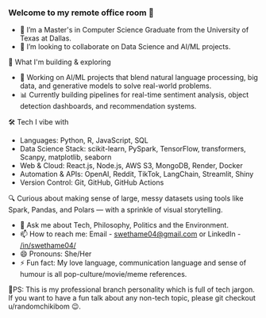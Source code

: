 ### Welcome to my remote office room 👋
<!--
**swetha0404/swetha0404** is a ✨ _special_ ✨ repository because its `README.md` (this file) appears on your GitHub profile.
Here are some ideas to get you started:
- 🤔 I’m looking for help with ... 
- 🔭 I’m currently working on ... -->
- 🌱 I’m a Master's in Computer Science Graduate from the University of Texas at Dallas.
- 👯 I’m looking to collaborate on Data Science and AI/ML projects.

🚀 What I'm building & exploring
  - 🧠 Working on AI/ML projects that blend natural language processing, big data, and generative models to solve real-world problems.
  - 📊 Currently building pipelines for real-time sentiment analysis, object detection dashboards, and recommendation systems.
 
🛠️ Tech I vibe with
  - Languages: Python, R, JavaScript, SQL
  - Data Science Stack: scikit-learn, PySpark, TensorFlow, transformers, Scanpy, matplotlib, seaborn
  - Web & Cloud: React.js, Node.js, AWS S3, MongoDB, Render, Docker
  - Automation & APIs: OpenAI, Reddit, TikTok, LangChain, Streamlit, Shiny
  - Version Control: Git, GitHub, GitHub Actions


🔍 Curious about making sense of large, messy datasets using tools like Spark, Pandas, and Polars — with a sprinkle of visual storytelling.

- 💬 Ask me about Tech, Philosophy, Politics and the Environment.
- 📫 How to reach me: Email - swethame04@gmail.com or LinkedIn - [/in/swethame04/](https://www.linkedin.com/in/swethame04/)
- 😄 Pronouns: She/Her
- ⚡ Fun fact: My love language, communication language and sense of humour is all pop-culture/movie/meme references.

🌻PS: This is my professional branch personality which is full of tech jargon. If you want to have a fun talk about any non-tech topic, please git checkout u/randomchikibom 😉. 
